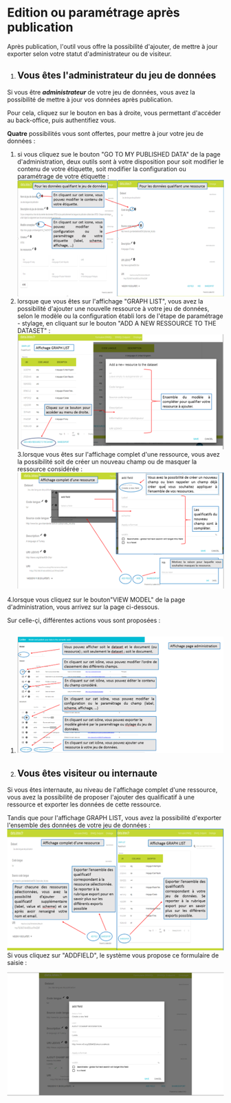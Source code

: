 # Edition ou paramétrage après publication

Après publication, l'outil vous offre la possibilité d'ajouter, de mettre à jour exporter selon votre statut d'administrateur ou de visiteur.

1. ## Vous êtes l'administrateur du jeu de données

Si vous être _**administrateur**_ de votre jeu de données, vous avez la possibilité de mettre à jour vos données après publication.

Pour cela, cliquez sur le bouton en bas à droite, vous permettant d'accéder au back-office, puis authentifiez vous.

**Quatre** possibilités vous sont offertes, pour mettre à jour votre jeu de données :

1. si vous cliquez sue le bouton "GO TO MY PUBLISHED DATA"  de la page d'administration, deux outils sont à votre disposition pour soit modifier le contenu de votre étiquette, soit modifier la configuration ou paramétrage de votre étiquette :![](/assets/editionpagedatasetpageressource.png)
2. lorsque que vous êtes sur l'affichage "GRAPH LIST", vous avez la possibilité d'ajouter une nouvelle ressource à votre jeu de données, selon le modèle ou la configuration établi lors de l'étape de paramétrage - stylage, en cliquant sur le bouton "ADD A NEW RESSOURCE TO THE DATASET" :![](/assets/editionaffichagegraphlist.png)3.lorsque vous êtes sur l'affichage complet d'une ressource, vous avez la possibilité soit de créer un nouveau champ ou de masquer la ressource considérée :![](/assets/editionpageaffichagecompletressource.png)

4.lorsque vous cliquez sur le bouton"VIEW MODEL" de la page d'administration, vous arrivez sur la page ci-dessous.

Sur celle-çi, différentes actions vous sont proposées :

1. ## ![](/assets/editionaffichagepageadministration.png)
2. ## Vous êtes visiteur ou internaute

Si vous êtes internaute, au niveau de l'affichage complet d'une ressource, vous avez la possibilité de proposer l'ajouter des qualificatif à une ressource et exporter les données de cette ressource.

Tandis que pour l'affichage GRAPH LIST, vous avez la possibilité d'exporter l'ensemble des données de votre jeu de données :                                                                                                                                             ![](/assets/editionpageinternaute.png)Si vous cliquez sur "ADDFIELD", le système vous propose ce formulaire de saisie : 

![](/assets/editionpageinternaute2.png)

